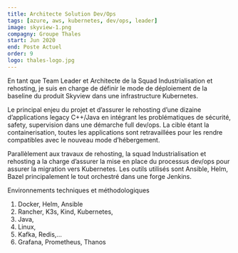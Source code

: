 ```yaml
---
title: Architecte Solution Dev/Ops
tags: [azure, aws, kubernetes, dev/ops, leader]
image: skyview-1.png
compagny: Groupe Thales
start: Jun 2020
end: Poste Actuel
order: 9
logo: thales-logo.jpg
---
```


En tant que Team Leader et Architecte de la Squad Industrialisation et rehosting, je suis en charge de définir le mode de déploiement de la baseline du produit Skyview dans une infrastructure Kubernetes.

Le principal enjeu du projet et d’assurer le rehosting d’une dizaine d’applications legacy C++/Java en intégrant les problématiques de sécurité, safety, supervision dans une démarche full dev/ops. La cible étant la containerisation, toutes les applications sont retravaillées pour les rendre compatibles avec le nouveau mode d’hébergement.

Parallèlement aux travaux de rehosting, la squad Industrialisation et rehosting a la charge d’assurer la mise en place du processus dev/ops pour assurer la migration vers Kubernetes. Les outils utilisés sont Ansible, Helm, Bazel principalement le tout orchestré dans une forge Jenkins.

Environnements techniques et méthodologiques

1. Docker, Helm, Ansible
2. Rancher, K3s, Kind, Kubernetes,
3. Java,
4. Linux,
5. Kafka, Redis,…
6. Grafana, Prometheus, Thanos